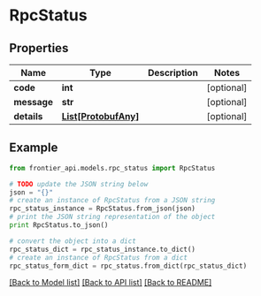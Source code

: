 # RpcStatus


## Properties
Name | Type | Description | Notes
------------ | ------------- | ------------- | -------------
**code** | **int** |  | [optional] 
**message** | **str** |  | [optional] 
**details** | [**List[ProtobufAny]**](ProtobufAny.md) |  | [optional] 

## Example

```python
from frontier_api.models.rpc_status import RpcStatus

# TODO update the JSON string below
json = "{}"
# create an instance of RpcStatus from a JSON string
rpc_status_instance = RpcStatus.from_json(json)
# print the JSON string representation of the object
print RpcStatus.to_json()

# convert the object into a dict
rpc_status_dict = rpc_status_instance.to_dict()
# create an instance of RpcStatus from a dict
rpc_status_form_dict = rpc_status.from_dict(rpc_status_dict)
```
[[Back to Model list]](../README.md#documentation-for-models) [[Back to API list]](../README.md#documentation-for-api-endpoints) [[Back to README]](../README.md)


